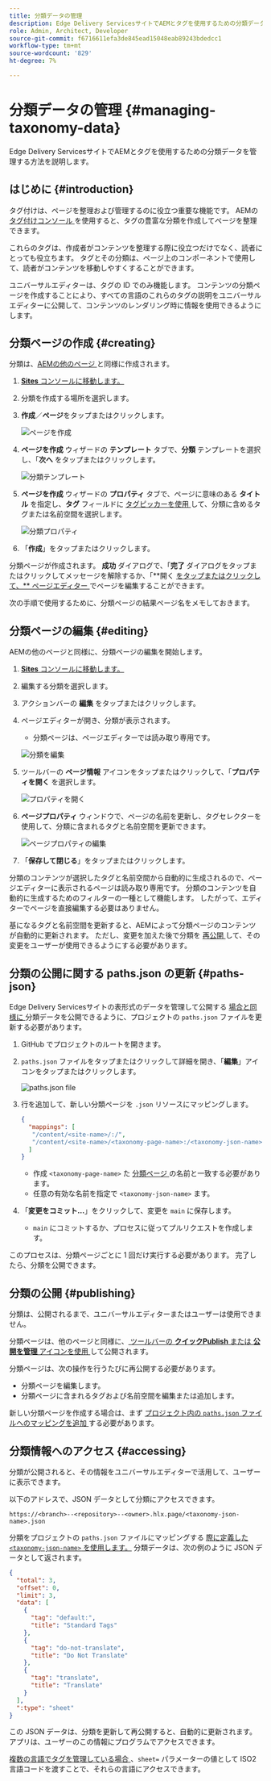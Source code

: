 ```yaml
---
title: 分類データの管理
description: Edge Delivery ServicesサイトでAEMとタグを使用するための分類データを管理する方法を説明します。
role: Admin, Architect, Developer
source-git-commit: f6716611efa3de845ead15048eab89243bdedcc1
workflow-type: tm+mt
source-wordcount: '829'
ht-degree: 7%

---
```



# 分類データの管理 {#managing-taxonomy-data}

Edge Delivery ServicesサイトでAEMとタグを使用するための分類データを管理する方法を説明します。

## はじめに {#introduction}

タグ付けは、ページを整理および管理するのに役立つ重要な機能です。 AEMの [ タグ付けコンソール ](/help/sites-cloud/administering/tags.md#tagging-console) を使用すると、タグの豊富な分類を作成してページを整理できます。

これらのタグは、作成者がコンテンツを整理する際に役立つだけでなく、読者にとっても役立ちます。 タグとその分類は、ページ上のコンポーネントで使用して、読者がコンテンツを移動しやすくすることができます。

ユニバーサルエディターは、タグの ID でのみ機能します。 コンテンツの分類ページを作成することにより、すべての言語のこれらのタグの説明をユニバーサルエディターに公開して、コンテンツのレンダリング時に情報を使用できるようにします。

## 分類ページの作成 {#creating}

分類は、[AEMの他のページ ](/help/sites-cloud/authoring/sites-console/creating-pages.md) と同様に作成されます。

1. [**Sites** コンソールに移動します。](/help/sites-cloud/authoring/sites-console/introduction.md)

1. 分類を作成する場所を選択します。

1. **作成**／**ページ**&#x200B;をタップまたはクリックします。

   ![ページを作成](assets/taxonomy/create-page.png)

1. **ページを作成** ウィザードの **テンプレート** タブで、**分類** テンプレートを選択し、「**次へ** をタップまたはクリックします。

   ![ 分類テンプレート ](assets/taxonomy/taxonomy-template.png)

1. **ページを作成** ウィザードの **プロパティ** タブで、ページに意味のある **タイトル** を指定し、**タグ** フィールドに [ タグピッカーを使用 ](/help/sites-cloud/authoring/sites-console/tags.md) して、分類に含めるタグまたは名前空間を選択します。

   ![ 分類プロパティ ](assets/taxonomy/create-page-wizard-properties.png)

1. 「**作成**」をタップまたはクリックします。

分類ページが作成されます。 **成功** ダイアログで、「**完了** ダイアログをタップまたはクリックしてメッセージを解除するか、「**開く [ をタップまたはクリックして、** ページエディター ](/help/sites-cloud/authoring/page-editor/introduction.md) でページを編集することができます。

次の手順で使用するために、分類ページの結果ページ名をメモしておきます。

## 分類ページの編集 {#editing}

AEMの他のページと同様に、分類ページの編集を開始します。

1. [**Sites** コンソールに移動します。](/help/sites-cloud/authoring/sites-console/introduction.md)

1. 編集する分類を選択します。

1. アクションバーの **編集** をタップまたはクリックします。

1. ページエディターが開き、分類が表示されます。

   * 分類ページは、ページエディターでは読み取り専用です。

   ![ 分類を編集 ](assets/taxonomy/edit-page.png)

1. ツールバーの **ページ情報** アイコンをタップまたはクリックして、「**プロパティを開く** を選択します。

   ![ プロパティを開く ](assets/taxonomy/open-properties.png)

1. **ページプロパティ** ウィンドウで、ページの名前を更新し、タグセレクターを使用して、分類に含まれるタグと名前空間を更新できます。

   ![ ページプロパティの編集 ](assets/taxonomy/edit-properties.png)

1. 「**保存して閉じる**」をタップまたはクリックします。

分類のコンテンツが選択したタグと名前空間から自動的に生成されるので、ページエディターに表示されるページは読み取り専用です。 分類のコンテンツを自動的に生成するためのフィルターの一種として機能します。 したがって、エディターでページを直接編集する必要はありません。

基になるタグと名前空間を更新すると、AEMによって分類ページのコンテンツが自動的に更新されます。 ただし、変更を加えた後で分類を [ 再公開 ](#publishing) して、その変更をユーザーが使用できるようにする必要があります。

## 分類の公開に関する paths.json の更新 {#paths-json}

Edge Delivery Servicesサイトの表形式のデータを管理して公開する [ 場合と同様に ](/help/edge/wysiwyg-authoring/tabular-data.md) 分類データを公開できるように、プロジェクトの `paths.json` ファイルを更新する必要があります。

1. GitHub でプロジェクトのルートを開きます。

1. `paths.json` ファイルをタップまたはクリックして詳細を開き、「**編集**」アイコンをタップまたはクリックします。

   ![paths.json file](assets/taxonomy/paths-json.png)

1. 行を追加して、新しい分類ページを `.json` リソースにマッピングします。

   ```json
   {
     "mappings": [
      "/content/<site-name>/:/",
      "/content/<site-name>/<taxonomy-page-name>:/<taxonomy-json-name>.json"
     ]
   }
   ```

   * 作成 `<taxonomy-page-name>` た [ 分類ページ ](#creating) の名前と一致する必要があります。
   * 任意の有効な名前を指定で `<taxonomy-json-name>` ます。

1. 「**変更をコミット…**」をクリックして、変更を `main` に保存します。

   * `main` にコミットするか、プロセスに従ってプルリクエストを作成します。

このプロセスは、分類ページごとに 1 回だけ実行する必要があります。 完了したら、分類を公開できます。

## 分類の公開 {#publishing}

分類は、公開されるまで、ユニバーサルエディターまたはユーザーは使用できません。

分類ページは、他のページと同様に、[ ツールバーの **クイックPublish** または **公開を管理** アイコンを使用 ](/help/sites-cloud/authoring/sites-console/publishing-pages.md) して公開されます。

分類ページは、次の操作を行うたびに再公開する必要があります。

* 分類ページを編集します。
* 分類ページに含まれるタグおよび名前空間を編集または追加します。

新しい分類ページを作成する場合は、まず [ プロジェクト内の `paths.json` ファイルへのマッピングを追加 ](#paths-json) する必要があります。

## 分類情報へのアクセス {#accessing}

分類が公開されると、その情報をユニバーサルエディターで活用して、ユーザーに表示できます。

以下のアドレスで、JSON データとして分類にアクセスできます。

`https://<branch>--<repository>--<owner>.hlx.page/<taxonomy-json-name>.json`

分類をプロジェクトの `paths.json` ファイルにマッピングする [ 際に定義した `<taxonomy-json-name>` を使用します。](#paths-json) 分類データは、次の例のように JSON データとして返されます。

```json
{
  "total": 3,
  "offset": 0,
  "limit": 3,
  "data": [
    {
      "tag": "default:",
      "title": "Standard Tags"
    },
    {
      "tag": "do-not-translate",
      "title": "Do Not Translate"
    },
    {
      "tag": "translate",
      "title": "Translate"
    }
  ],
  ":type": "sheet"
}
```

この JSON データは、分類を更新して再公開すると、自動的に更新されます。 アプリは、ユーザーのこの情報にプログラムでアクセスできます。

[ 複数の言語でタグを管理している場合 ](/help/sites-cloud/administering/tags.md#managing-tags-in-different-languages)、`sheet=` パラメーターの値として ISO2 言語コードを渡すことで、それらの言語にアクセスできます。
